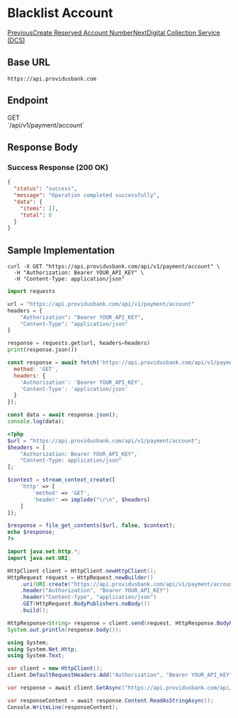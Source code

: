 # Blacklist Account

[PreviousCreate Reserved Account Number](/virtual-payment/create-reserved-account-number)[NextDigital Collection Service (DCS)](/digital-collection-service-dcs)

## Base URL

```
https://api.providusbank.com
```

## Endpoint

<div class="method get">GET</div> `/api/v1/payment/account`



## Response Body

### Success Response (200 OK)

```json
{
  "status": "success",
  "message": "Operation completed successfully",
  "data": {
    "items": [],
    "total": 0
  }
}
```

## Sample Implementation

```curl
curl -X GET "https://api.providusbank.com/api/v1/payment/account" \
  -H "Authorization: Bearer YOUR_API_KEY" \
  -H "Content-Type: application/json"
```

```python
import requests

url = "https://api.providusbank.com/api/v1/payment/account"
headers = {
    "Authorization": "Bearer YOUR_API_KEY",
    "Content-Type": "application/json"
}

response = requests.get(url, headers=headers)
print(response.json())
```

```javascript
const response = await fetch('https://api.providusbank.com/api/v1/payment/account', {
  method: 'GET',
  headers: {
    'Authorization': 'Bearer YOUR_API_KEY',
    'Content-Type': 'application/json'
  }
});

const data = await response.json();
console.log(data);
```

```php
<?php
$url = "https://api.providusbank.com/api/v1/payment/account";
$headers = [
    "Authorization: Bearer YOUR_API_KEY",
    "Content-Type: application/json"
];

$context = stream_context_create([
    'http' => [
        'method' => 'GET',
        'header' => implode("\r\n", $headers)
    ]
]);

$response = file_get_contents($url, false, $context);
echo $response;
?>
```

```java
import java.net.http.*;
import java.net.URI;

HttpClient client = HttpClient.newHttpClient();
HttpRequest request = HttpRequest.newBuilder()
    .uri(URI.create("https://api.providusbank.com/api/v1/payment/account"))
    .header("Authorization", "Bearer YOUR_API_KEY")
    .header("Content-Type", "application/json")
    .GET(HttpRequest.BodyPublishers.noBody())
    .build();

HttpResponse<String> response = client.send(request, HttpResponse.BodyHandlers.ofString());
System.out.println(response.body());
```

```csharp
using System;
using System.Net.Http;
using System.Text;

var client = new HttpClient();
client.DefaultRequestHeaders.Add("Authorization", "Bearer YOUR_API_KEY");

var response = await client.GetAsync("https://api.providusbank.com/api/v1/payment/account");

var responseContent = await response.Content.ReadAsStringAsync();
Console.WriteLine(responseContent);
```

